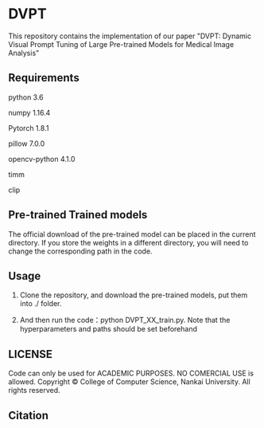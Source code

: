 # DVPT

This repository contains the implementation of our paper "DVPT: Dynamic Visual Prompt Tuning of Large Pre-trained Models for Medical Image Analysis"

## Requirements

python 3.6

numpy 1.16.4

Pytorch 1.8.1

pillow 7.0.0

opencv-python 4.1.0

timm

clip

## Pre-trained Trained models

The official download of the pre-trained model can be placed in the current directory. If you store the weights in a different directory, you will need to change the corresponding path in the code.



## Usage

1. Clone the repository, and download the pre-trained  models, put them into ./ folder. 

2. And then run the code：python DVPT_XX_train.py. Note that the hyperparameters and paths should be set beforehand


## LICENSE
 Code can only be used for ACADEMIC PURPOSES. NO COMERCIAL USE is allowed.
 Copyright © College of Computer Science, Nankai University. All rights reserved.

## Citation
